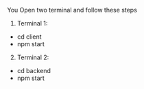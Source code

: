 You Open two terminal and follow these steps
1. Terminal 1:
+ cd client
+ npm start
2. Terminal 2:
+ cd backend
+ npm start
